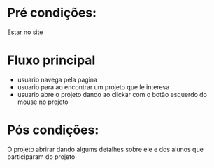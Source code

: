 # Pré condições:  
Estar no site  

# Fluxo principal  
- usuario navega pela pagina
- usuario para ao encontrar um projeto que le interesa
- usuario abre o projeto dando ao clickar com o botão esquerdo do mouse no projeto

# Pós condições:  
O projeto abrirar dando algums detalhes sobre ele e dos alunos que participaram do projeto

